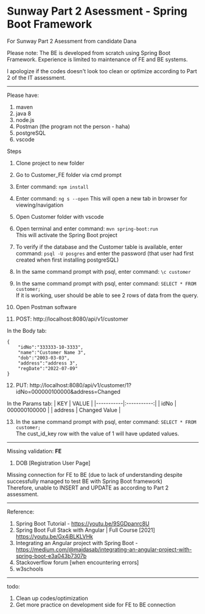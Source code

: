 # Sunway Part 2 Asessment - Spring Boot Framework 
For Sunway Part 2 Asessment from candidate Dana

Please note:
The BE is developed from scratch using Spring Boot Framework. Experience is limited to maintenance of FE and BE systems.

I apologize if the codes doesn't look too clean or optimize according to Part 2 of the IT assessment. 
***
Please have:
1) maven
2) java 8
3) node.js
4) Postman (the program not the person - haha)
5) postgreSQL
6) vscode

Steps 
1) Clone project to new folder
2) Go to Customer_FE folder via cmd prompt
3) Enter command: ``` npm install ```
4) Enter command: ``` ng s --open ```
This will open a new tab in browser for viewing/navigation

5) Open Customer folder with vscode
6) Open terminal and enter command: ``` mvn spring-boot:run ```<br/>
This will activate the Spring Boot project

7) To verify if the database and the Customer table is available, enter command: ``` psql -U posgres ``` and enter the password (that user had first created when first installing postgreSQL)
8) In the same command prompt with psql, enter command: ``` \c customer ```
9) In the same command prompt with psql, enter command: ``` SELECT * FROM customer; ```<br/>
If it is working, user should be able to see 2 rows of data from the query.

10) Open Postman software
11) POST: http://localhost:8080/api/v1/customer 

In the Body tab:
``` 
{
    "idNo":"333333-10-3333",
    "name":"Customer Name 3",
    "dob":"2003-03-03",
    "address":"address 3",
    "regDate":"2022-07-09"    
}
```

12) PUT: http://localhost:8080/api/v1/customer/1?idNo=000000100000&address=Changed 

In the Params tab:
| KEY | VALUE | 
|-----------|:-----------:|
| idNo | 000000100000 | 
| address | Changed Value | 

13) In the same command prompt with psql, enter command: ``` SELECT * FROM customer; ```<br/> The cust_id_key row with the value of 1 will have updated values.



***
Missing validation:
__FE__
1) DOB [Registration User Page]

Missing connection for FE to BE (due to lack of understanding despite successfully managed to test BE with Spring Boot framework)<br/>
Therefore, unable to INSERT and UPDATE as according to Part 2 assessment.

***
Reference:
1) Spring Boot Tutorial - https://youtu.be/9SGDpanrc8U
2) Spring Boot Full Stack with Angular | Full Course [2021]  https://youtu.be/Gx4iBLKLVHk
3) Integrating an Angular project with Spring Boot - https://medium.com/@majdasab/integrating-an-angular-project-with-spring-boot-e3a043b7307b
4) Stackoverflow forum [when encountering errors]
5) w3schools


***
todo:
1) Clean up codes/optimization
2) Get more practice on development side for FE to BE connection
